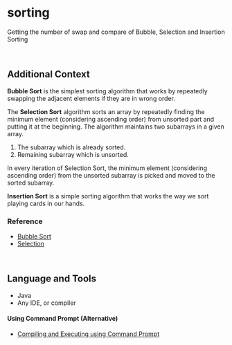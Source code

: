 # sorting

Getting the number of swap and compare of Bubble, Selection and Insertion Sorting

<br>

## Additional Context

**Bubble Sort** is the simplest sorting algorithm that works by repeatedly swapping the adjacent elements if they are in wrong order.

The **Selection Sort** algorithm sorts an array by repeatedly finding the minimum element (considering ascending order) from unsorted part and putting it at the beginning. The algorithm maintains two subarrays in a given array.

1) The subarray which is already sorted.
2) Remaining subarray which is unsorted.

In every iteration of Selection Sort, the minimum element (considering ascending order) from the unsorted subarray is picked and moved to the sorted subarray.

**Insertion Sort** is a simple sorting algorithm that works the way we sort playing cards in our hands.

### Reference

- [Bubble Sort](https://www.geeksforgeeks.org/java-program-for-bubble-sort/)
- [Selection](https://www.geeksforgeeks.org/java-program-for-selection-sort/)

<br>

## Language and Tools

- Java
- Any IDE, or compiler

#### Using Command Prompt (Alternative)

- <a href="https://github.com/rynrsts/sorting/blob/main/command-prompt.md">Compiling and Executing using Command Prompt</a>
